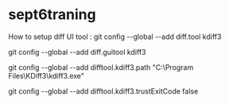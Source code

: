 # sept6traning

How to setup diff UI tool :
git config --global --add diff.tool kdiff3 

git config --global --add diff.guitool kdiff3 

git config --global --add difftool.kdiff3.path "C:\Program Files\KDiff3\kdiff3.exe" 

git config --global --add difftool.kdiff3.trustExitCode false
